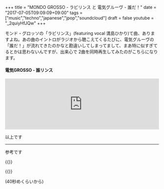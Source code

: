 +++
title = "MONDO GROSSO - ラビリンス と 電気グルーヴ - 誰だ！"
date = "2017-07-05T09:09:09+09:00"
tags = ["music","techno","japanese","jpop","soundcloud"]
draft = false
youtube = "_2quiyHfJQw"
+++

モンド・グロッソの「ラビリンス」(featuring vocal 満島ひかり)て曲、ありますよね。あの曲のイントロがラジオから聴こえてくるたびに、電気グルーヴの「誰だ！」が流れてきたのかなと勘違いしてしまってまして、まあ特に似すぎてるとかは思わないんですが、出来心で 2曲を同時再生してみたのがこちらになります。

#### 電気GROSSO - 誰リンス

<iframe width="100%" height="166" scrolling="no" frameborder="no" src="https://w.soundcloud.com/player/?url=https%3A//api.soundcloud.com/tracks/329654231&amp;color=ff5500&amp;auto_play=false&amp;hide_related=false&amp;show_comments=true&amp;show_user=true&amp;show_reposts=false"></iframe>

以上です

---

参考です

{{<youtube _2quiyHfJQw>}}

{{<youtube ivNJPa6vFuw>}}

(40秒めくらいから)
